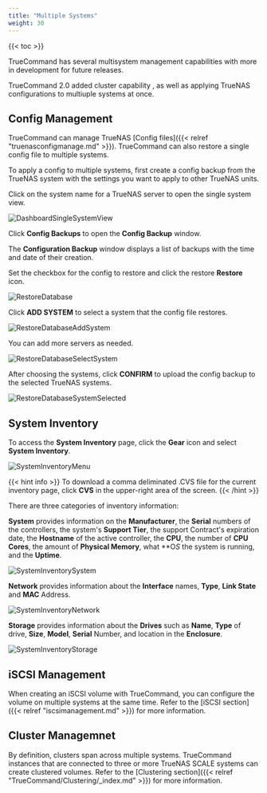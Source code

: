 ```yaml
---
title: "Multiple Systems"
weight: 30
---
```


{{< toc >}}

TrueCommand has several multisystem management capabilities with more in development for future releases.

TrueCommand 2.0 added cluster capability , as well as applying TrueNAS configurations to multiuple systems at once. 

## Config Management

TrueCommand can manage TrueNAS [Config files]({{< relref "truenasconfigmanage.md" >}}).
TrueCommand can also restore a single config file to multiple systems.

To apply a config to multiple systems, first create a config backup from the TrueNAS system with the settings you want to apply to other TrueNAS units.

Click on the system name for a TrueNAS server to open the single system view.

![DashboardSingleSystemView](/images/TrueCommand/2.0/DashboardSingleSystemView.png "Dashboard Single System View")

Click **Config Backups** to open the **Config Backup** window.

The **Configuration Backup** window displays a list of backups with the time and date of their creation.

Set the checkbox for the config to restore and click the <mat-icon role="img" class="mat-icon notranslate material-icons mat-icon-no-color" aria-hidden="true">restore</mat-icon> **Restore** icon.

![RestoreDatabase](/images/TrueCommand/2.0/RestoreDatabase.png "RestoreDatabase")

Click **ADD SYSTEM** to select a system that the config file restores.

![RestoreDatabaseAddSystem](/images/TrueCommand/2.0/RestoreDatabaseAddSystem.png "RestoreDatabaseAddSystem")

You can add more servers as needed.

![RestoreDatabaseSelectSystem](/images/TrueCommand/2.0/RestoreDatabaseSelectSystem.png "RestoreDatabaseSelectSystem")

After choosing the systems, click **CONFIRM** to upload the config backup to the selected TrueNAS systems.

![RestoreDatabaseSystemSelected](/images/TrueCommand/2.0/RestoreDatabaseSystemSelected.png "RestoreDatabaseSystemSelected")

## System Inventory

To access the **System Inventory** page, click the **Gear** icon and select **System Inventory**.

![SystemInventoryMenu](/images/TrueCommand/2.1/SystemInventoryMenu.png "Access the System Inventory Page")

{{< hint info >}}
To download a comma deliminated .CVS file for the current inventory page, click **CVS** in the upper-right area of the screen.
{{< /hint >}}

There are three categories of inventory information:

**System** provides information on the **Manufacturer**, the **Serial** numbers of the controllers, the system's **Support Tier**, the support Contract's expiration date, the **Hostname** of the active controller, the **CPU**, the number of **CPU Cores**, the amount of **Physical Memory**, what **O*S* the system is running, and the **Uptime**.

![SystemInventorySystem](/images/TrueCommand/2.0/SystemInventorySystem.png "System Information")

**Network** provides information about the **Interface** names, **Type**, **Link State** and **MAC** Address.

![SystemInventoryNetwork](/images/TrueCommand/2.0/SystemInventoryNetwork.png "System Network Information")

**Storage** provides information about the **Drives** such as **Name**, **Type** of drive, **Size**, **Model**, **Serial** Number, and location in the **Enclosure**.

![SystemInventoryStorage](/images/TrueCommand/2.0/SystemInventoryStorage.png "System Storage Information")

## iSCSI Management

When creating an iSCSI volume with TrueCommand, you can configure the volume on multiple systems at the same time.
Refer to the [iSCSI section]({{< relref "iscsimanagement.md" >}}) for more information.

## Cluster Managemnet

By definition, clusters span across multiple systems.
TrueCommand instances that are connected to three or more TrueNAS SCALE systems can create clustered volumes.
Refer to the [Clustering section]({{< relref "TrueCommand/Clustering/_index.md" >}}) for more information.
